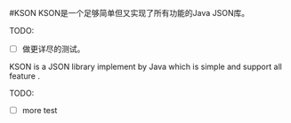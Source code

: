 #KSON
KSON是一个足够简单但又实现了所有功能的Java JSON库。

TODO:
- [ ] 做更详尽的测试。


KSON is a JSON library implement by Java which is simple and support all feature .

TODO:
- [ ] more test